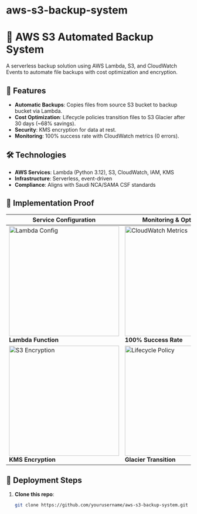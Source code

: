 # aws-s3-backup-system
# 🚀 AWS S3 Automated Backup System

A serverless backup solution using AWS Lambda, S3, and CloudWatch Events to automate file backups with cost optimization and encryption.



## 🔧 Features
- **Automatic Backups**: Copies files from source S3 bucket to backup bucket via Lambda.
- **Cost Optimization**: Lifecycle policies transition files to S3 Glacier after 30 days (~68% savings).
- **Security**: KMS encryption for data at rest.
- **Monitoring**: 100% success rate with CloudWatch metrics (0 errors).

## 🛠️ Technologies
- **AWS Services**: Lambda (Python 3.12), S3, CloudWatch, IAM, KMS
- **Infrastructure**: Serverless, event-driven
- **Compliance**: Aligns with Saudi NCA/SAMA CSF standards

## 📸 Implementation Proof

<div align="center">

| Service Configuration | Monitoring & Optimization |
|-----------------------|---------------------------|
| <img src="https://github.com/user-attachments/assets/3d047d0c-a818-4d4b-ade0-0c393ab6eb59" width="300" alt="Lambda Config"> <br> **Lambda Function** | <img src="https://github.com/user-attachments/assets/3ffc22cd-8552-4f63-a41c-fd794611d8fc" width="300" alt="CloudWatch Metrics"> <br> **100% Success Rate** |
| <img src="https://github.com/user-attachments/assets/f4a3e007-8024-4f0f-9f50-4a8047b2460e" width="300" alt="S3 Encryption"> <br> **KMS Encryption** | <img src="https://github.com/user-attachments/assets/fa53f3c1-2149-447b-bdd1-51b41ef1132d" width="300" alt="Lifecycle Policy"> <br> **Glacier Transition** |

</div>


## 🚀 Deployment Steps
1. **Clone this repo**:
   ```bash
   git clone https://github.com/yourusername/aws-s3-backup-system.git
